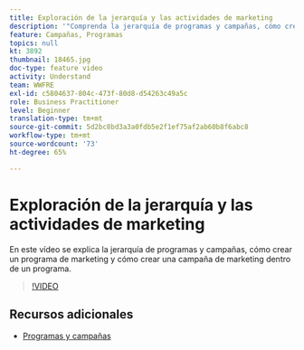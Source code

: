 ```yaml
---
title: Exploración de la jerarquía y las actividades de marketing
description: '"Comprenda la jerarquía de programas y campañas, cómo crear un programa de marketing y cómo crear una campaña de marketing dentro de un programa".'
feature: Campañas, Programas
topics: null
kt: 3892
thumbnail: 18465.jpg
doc-type: feature video
activity: Understand
team: WWFRE
exl-id: c5804637-804c-473f-80d8-d54263c49a5c
role: Business Practitioner
level: Beginner
translation-type: tm+mt
source-git-commit: 5d2bc8bd3a3a0fdb5e2f1ef75af2ab60b8f6abc8
workflow-type: tm+mt
source-wordcount: '73'
ht-degree: 65%

---
```


# Exploración de la jerarquía y las actividades de marketing

En este vídeo se explica la jerarquía de programas y campañas, cómo crear un programa de marketing y cómo crear una campaña de marketing dentro de un programa.

>[!VIDEO](https://video.tv.adobe.com/v/18465?quality=12)

## Recursos adicionales

* [Programas y campañas](https://experienceleague.adobe.com/docs/campaign-standard/using/getting-started/marketing-plans/programs-and-campaigns.html?lang=es)
